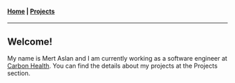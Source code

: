 #### [Home](https://hypromerto.github.io) | [Projects](/Projects.md)

___________

## Welcome!

My name is Mert Aslan and I am currently working as a software engineer at [Carbon Health](carbonhealth.com). You can find the details about my projects at the Projects section. 

